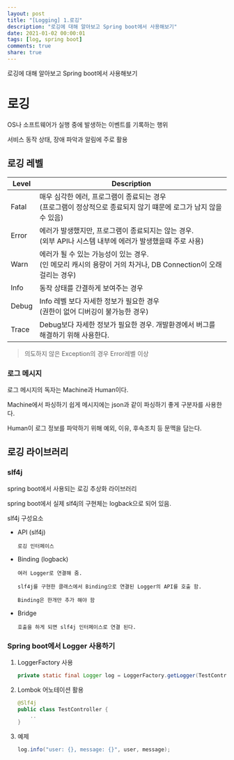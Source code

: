 ```yaml
---
layout: post
title: "[Logging] 1.로깅"
description: "로깅에 대해 알아보고 Spring boot에서 사용해보기"
date: 2021-01-02 00:00:01
tags: [log, spring boot]
comments: true
share: true
---
```


로깅에 대해 알아보고 Spring boot에서 사용해보기

# 로깅

OS나 소프트웨어가 실행 중에 발생하는 이벤트를 기록하는 행위

서비스 동작 상태, 장애 파악과 알림에 주로 활용



## 로깅 레벨

| Level | Description                                                  |
| ----- | ------------------------------------------------------------ |
| Fatal | 매우 심각한 에러, 프로그램이 종료되는 경우<br />(프로그램이 정상적으로 종료되지 않기 떄문에 로그가 남지 않을 수 있음) |
| Error | 에러가 발생했지만, 프로그램이 종료되지는 않는 경우. <br />(외부 API나 시스템 내부에 에러가 발생했을때 주로 사용) |
| Warn  | 에러가 될 수 있는 가능성이 있는 경우. <br />(인 메모리 캐시의 용량이 거의 차거나, DB Connection이 오래 걸리는 경우) |
| Info  | 동작 상태를 간결하게 보여주는 경우                           |
| Debug | Info 레벨 보다 자세한 정보가 필요한 경우<br />(권한이 없어 디버깅이 불가능한 경우) |
| Trace | Debug보다 자세한 정보가 필요한 경우. 개발환경에서 버그를 해결하기 위해 사용한다. |

> 의도하지 않은 Exception의 경우 Error레벨 이상



### 로그 메시지

로그 메시지의 독자는 Machine과 Human이다.

Machine에서 파싱하기 쉽게 메시지에는 json과 같이 파싱하기 좋게 구분자를  사용한다.

Human이 로그 정보를 파악하기 위해 예외, 이유, 후속조치 등 문맥을 담는다.



## 로깅 라이브러리

### slf4j

spring boot에서 사용되는 로깅 추상화 라이브러리

spring boot에서 실제 slf4j의 구현체는 logback으로 되어 있음.



slf4j 구성요소

- API (slf4j)

      로깅 인터페이스

- Binding (logback)

      여러 Logger로 연결해 줌.
    
      slf4j를 구현한 클래스에서 Binding으로 연결된 Logger의 API를 호출 함.
    
      Binding은 한개만 추가 해야 함

- Bridge

      호출을 하게 되면 slf4j 인터페이스로 연결 된다.



### Spring boot에서 Logger 사용하기

1. LoggerFactory 사용

   ```java
   private static final Logger log = LoggerFactory.getLogger(TestController.class);
   ```

2. Lombok 어노테이션 활용

   ```java
   @Slf4j
   public class TestController {
       ..
   }
   ```

3. 예제

   ```java
   log.info("user: {}, message: {}", user, message);
   ```

   
